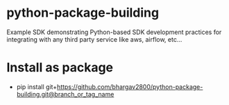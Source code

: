 # python-package-building
Example SDK demonstrating Python-based SDK development practices for integrating with any third party service like aws, airflow, etc...


# Install as package
- pip install git+https://github.com/bhargav2800/python-package-building.git@branch_or_tag_name
 
